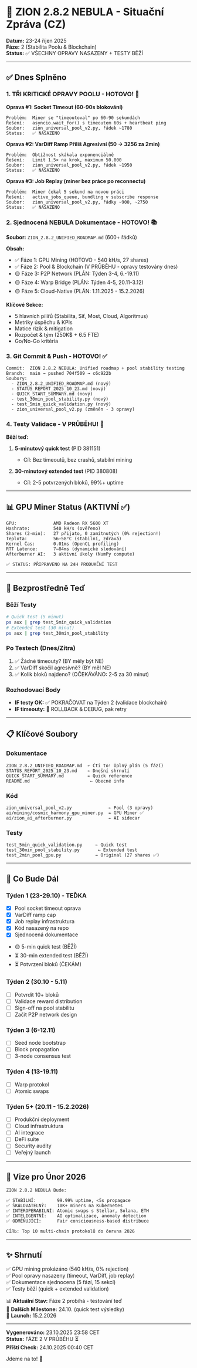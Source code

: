 # 🎯 ZION 2.8.2 NEBULA - Situační Zpráva (CZ)

**Datum:** 23-24 říjen 2025  
**Fáze:** 2 (Stabilita Poolu & Blockchain)  
**Status:** ✅ VŠECHNY OPRAVY NASAZENY + TESTY BĚŽÍ

---

## ✅ Dnes Splněno

### 1. TŘI KRITICKÉ OPRAVY POOLU - HOTOVO! 🎉

**Oprava #1: Socket Timeout (60-90s blokování)**
```
Problém:  Miner se "timeoutoval" po 60-90 sekundách
Řešení:   asyncio.wait_for() s timeoutem 60s + heartbeat ping
Soubor:   zion_universal_pool_v2.py, řádek ~1780
Status:   ✅ NASAZENO
```

**Oprava #2: VarDiff Ramp Příliš Agresivní (50 → 3256 za 2min)**
```
Problém:  Obtížnost skákala exponenciálně
Řešení:   Limit 1.5× na krok, maximum 50.000
Soubor:   zion_universal_pool_v2.py, řádek ~1950
Status:   ✅ NASAZENO
```

**Oprava #3: Job Replay (miner bez práce po reconnectu)**
```
Problém:  Miner čekal 5 sekund na novou práci
Řešení:   active_jobs_queue, bundling v subscribe response
Soubor:   zion_universal_pool_v2.py, řádky ~900, ~2750
Status:   ✅ NASAZENO
```

### 2. Sjednocená NEBULA Dokumentace - HOTOVO! 📚

**Soubor:** `ZION_2.8.2_UNIFIED_ROADMAP.md` (600+ řádků)

**Obsah:**
- ✅ Fáze 1: GPU Mining (HOTOVO - 540 kH/s, 27 shares)
- ✅ Fáze 2: Pool & Blockchain (V PRŮBĚHU - opravy testovány dnes)
- 🟡 Fáze 3: P2P Network (PLÁN: Týden 3-4, 6.-19.11)
- 🟡 Fáze 4: Warp Bridge (PLÁN: Týden 4-5, 20.11-3.12)
- 🟡 Fáze 5: Cloud-Native (PLÁN: 1.11.2025 - 15.2.2026)

**Klíčové Sekce:**
- 5 hlavních pilířů (Stabilita, Síť, Most, Cloud, Algoritmus)
- Metriky úspěchu & KPIs
- Matice rizik & mitigation
- Rozpočet & tým (250K$ + 6.5 FTE)
- Go/No-Go kritéria

### 3. Git Commit & Push - HOTOVO! ✅

```
Commit:  ZION 2.8.2 NEBULA: Unified roadmap + pool stability testing
Branch:  main → pushed 704f509 → c6c922b
Soubory:
  - ZION_2.8.2_UNIFIED_ROADMAP.md (nový)
  - STATUS_REPORT_2025_10_23.md (nový)
  - QUICK_START_SUMMARY.md (nový)
  - test_30min_pool_stability.py (nový)
  - test_5min_quick_validation.py (nový)
  - zion_universal_pool_v2.py (změněn - 3 opravy)
```

### 4. Testy Validace - V PRŮBĚHU! 🧪

**Běží teď:**
1. **5-minutový quick test** (PID 381151)
   - Cíl: Bez timeoutů, bez crashů, stabilní mining
   
2. **30-minutový extended test** (PID 380808)
   - Cíl: 2-5 potvrzených bloků, 99%+ uptime

---

## 📊 GPU Miner Status (AKTIVNÍ ✅)

```
GPU:              AMD Radeon RX 5600 XT
Hashrate:         540 kH/s (ověřeno)
Shares (2-min):   27 přijato, 0 zamítnutých (0% rejection!)
Teplota:          56–58°C (stabilní, zdravá)
Kernel Čas:       0.01ms (OpenCL profiling)
RTT Latence:      7–84ms (dynamické sledování)
Afterburner AI:   3 aktivní úkoly (NumPy compute)

✅ STATUS: PŘIPRAVENO NA 24H PRODUKČNÍ TEST
```

---

## 🎯 Bezprostředně Teď

### Běží Testy
```bash
# Quick test (5 minut)
ps aux | grep test_5min_quick_validation
# Extended test (30 minut)
ps aux | grep test_30min_pool_stability
```

### Po Testech (Dnes/Zítra)
1. ✅ Žádné timeouty? (BY měly být NE)
2. ✅ VarDiff skočil agresivně? (BY měl NE)
3. ✅ Kolik bloků najdeno? (OČEKÁVÁNO: 2-5 za 30 minut)

### Rozhodovací Body
- **IF testy OK:** ✅ POKRAČOVAT na Týden 2 (validace blockchain)
- **IF timeouty:** 🛑 ROLLBACK & DEBUG, pak retry

---

## 📋 Klíčové Soubory

### Dokumentace
```
ZION_2.8.2_UNIFIED_ROADMAP.md  ← Čti to! Úplný plán (5 fází)
STATUS_REPORT_2025_10_23.md    ← Dnešní shrnutí
QUICK_START_SUMMARY.md         ← Quick reference
README.md                       ← Obecné info
```

### Kód
```
zion_universal_pool_v2.py              ← Pool (3 opravy)
ai/mining/cosmic_harmony_gpu_miner.py  ← GPU Miner ✅
ai/zion_ai_afterburner.py              ← AI sidecar
```

### Testy
```
test_5min_quick_validation.py     ← Quick test
test_30min_pool_stability.py       ← Extended test
test_2min_pool_gpu.py             ← Original (27 shares ✅)
```

---

## 🚀 Co Bude Dál

### Týden 1 (23-29.10) - TEĎKA
- [x] Pool socket timeout oprava
- [x] VarDiff ramp cap
- [x] Job replay infrastruktura
- [x] Kód nasazený na repo
- [x] Sjednocená dokumentace
- 🟡 5-min quick test (BĚŽÍ)
- ⏳ 30-min extended test (BĚŽÍ)
- ⏳ Potvrzení bloků (ČEKÁM)

### Týden 2 (30.10 - 5.11)
- [ ] Potvrdit 10+ bloků
- [ ] Validace reward distribution
- [ ] Sign-off na pool stabilitu
- [ ] Začít P2P network design

### Týden 3 (6-12.11)
- [ ] Seed node bootstrap
- [ ] Block propagation
- [ ] 3-node consensus test

### Týden 4 (13-19.11)
- [ ] Warp protokol
- [ ] Atomic swaps

### Týden 5+ (20.11 - 15.2.2026)
- [ ] Produkční deployment
- [ ] Cloud infrastruktura
- [ ] AI integrace
- [ ] DeFi suite
- [ ] Security audity
- [ ] Veřejný launch

---

## 🌟 Vize pro Únor 2026

```
ZION 2.8.2 NEBULA Bude:

✅ STABILNÍ:        99.99% uptime, <5s propagace
✅ ŠKÁLOVATELNÝ:    10K+ miners na Kubernetes
✅ INTEROPERABILNÍ: Atomic swaps s Stellar, Solana, ETH
✅ INTELIGENTNÍ:    AI optimalizace, anomaly detection
✅ ODMĚŇUJÍCÍ:      Fair consciousness-based distribuce

CÍЛЬ: Top 10 multi-chain protokolů do června 2026
```

---

## ✨ Shrnutí

✅ GPU mining prokázáno (540 kH/s, 0% rejection)  
✅ Pool opravy nasazeny (timeout, VarDiff, job replay)  
✅ Dokumentace sjednocena (5 fází, 15 sekcí)  
✅ Testy běží (quick + extended validation)  

📊 **Aktuální Stav:** Fáze 2 probíhá - testování teď  
🎯 **Dalších Milestone:** 24.10. (quick test výsledky)  
🚀 **Launch:** 15.2.2026  

---

**Vygenerováno:** 23.10.2025 23:58 CET  
**Status:** FÁZE 2 V PRŮBĚHU ⏳  
**Příští Check:** 24.10.2025 00:40 CET  

Jdeme na to! 🚀
